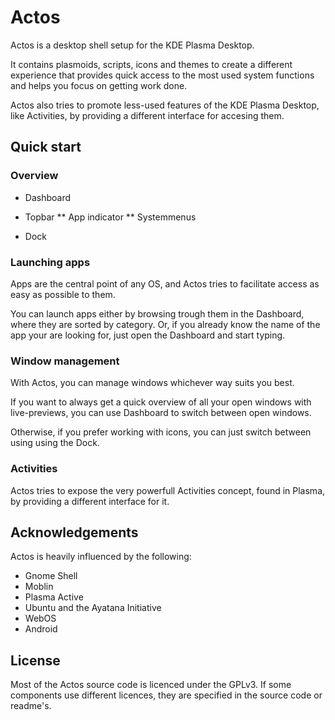 Actos
=====

Actos is a desktop shell setup for the KDE Plasma Desktop.

It contains plasmoids, scripts, icons and themes to create a different experience that provides quick access to the most used system functions and helps you focus on getting work done. 

Actos also tries to promote less-used features of the KDE Plasma Desktop, like Activities, by providing a different interface for accesing them.

## Quick start

### Overview

* Dashboard
* Topbar
** App indicator
** Systemmenus

* Dock

### Launching apps

Apps are the central point of any OS, and Actos tries to facilitate access as easy as possible to them.

You can launch apps either by browsing trough them in the Dashboard, where they are sorted by category. Or, if you already know the name of the app your are looking for, just open the Dashboard and start typing. 

### Window management

With Actos, you can manage windows whichever way suits you best.

If you want to always get a quick overview of all your open windows with live-previews, you can use Dashboard to switch between open windows. 

Otherwise, if you prefer working with icons, you can just switch between using using the Dock.

### Activities

Actos tries to expose the very powerfull Activities concept, found in Plasma, by providing a different interface for it. 




## Acknowledgements

Actos is heavily influenced by the following:
* Gnome Shell
* Moblin
* Plasma Active
* Ubuntu and the Ayatana Initiative
* WebOS
* Android


## License

Most of the Actos source code is licenced under the GPLv3. If some components use different licences, they are specified in the source code or readme's.